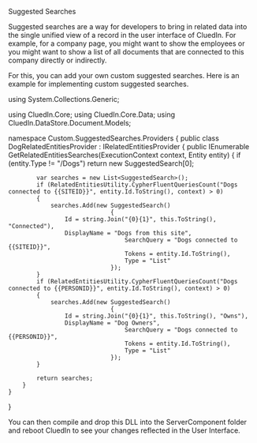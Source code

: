 Suggested Searches

Suggested searches are a way for developers to bring in related data into the single unified view of a record in the user interface of CluedIn. For example, for a company page, you might want to show the employees or you might want to show a list of all documents that are connected to this company directly or indirectly. 

For this, you can add your own custom suggested searches. Here is an example for implementing custom suggested searches.

using System.Collections.Generic;

using CluedIn.Core;
using CluedIn.Core.Data;
using CluedIn.DataStore.Document.Models;

namespace Custom.SuggestedSearches.Providers
{
    public class DogRelatedEntitiesProvider : IRelatedEntitiesProvider
    {
        public IEnumerable<SuggestedSearch> GetRelatedEntitiesSearches(ExecutionContext context, Entity entity)
        {
            if (entity.Type != "/Dogs")
                return new SuggestedSearch[0];

            var searches = new List<SuggestedSearch>();
            if (RelatedEntitiesUtility.CypherFluentQueriesCount("Dogs connected to {{SITEID}}", entity.Id.ToString(), context) > 0)
            {
                searches.Add(new SuggestedSearch()
                                 {
                    Id = string.Join("{0}{1}", this.ToString(), "Connected"),
                    DisplayName = "Dogs from this site",
                                     SearchQuery = "Dogs connected to {{SITEID}}",
                                     Tokens = entity.Id.ToString(),
                                     Type = "List"
                                 });
            }
            if (RelatedEntitiesUtility.CypherFluentQueriesCount("Dogs connected to {{PERSONID}}", entity.Id.ToString(), context) > 0)
            {
                searches.Add(new SuggestedSearch()
                                 {
                    Id = string.Join("{0}{1}", this.ToString(), "Owns"),
                    DisplayName = "Dog Owners",
                                     SearchQuery = "Dogs connected to {{PERSONID}}",
                                     Tokens = entity.Id.ToString(),
                                     Type = "List"
                                 });
            }            

            return searches;
        }
    }
}

You can then compile and drop this DLL into the ServerComponent folder and reboot CluedIn to see your changes reflected in the User Interface.